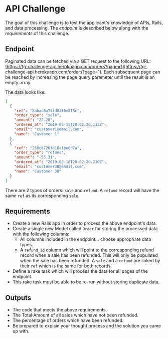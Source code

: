 # API Challenge

The goal of this challenge is to test the applicant's knowledge of APIs, Rails, and data processing. The _endpoint_ is described below along with the _requirements_ of this challenge.

## Endpoint

Paginated data can be fetched via a GET request to the following URL: [https://fg-challenge-api.herokuapp.com/orders?page=1](https://fg-challenge-api.herokuapp.com/orders?page=1). Each subsequent page can be reached by increasing the page query parameter until the result is an empty array.

The data looks like:

```json
[
  {
    "ref": "2abac0a73fd03f0e818c",
    "order_type": "sale",
    "amount": "22.28",
    "ordered_at": "2019-08-15T20:02:20.113Z",
    "email": "customer1@email.com",
    "name": "Customer 1"
  },
  {
    "ref": "256c8726fd18a1be0b7a",
    "order_type": "refund",
    "amount": "-55.31",
    "ordered_at": "2019-08-18T20:02:20.210Z",
    "email": "customer38@email.com",
    "name": "Customer 38"
  }
]
```

There are 2 types of orders: `sale` and `refund`. A `refund` record will have the same `ref` as its corresponding `sale`.

## Requirements

- Create a new Rails app in order to process the above endpoint's data.
- Create a single new Model called `Order` for storing the processed data with the following columns:
  - All columns included in the endpoint... choose appropriate data types.
  - A `refund_id` column which will point to the corresponding refund record when a sale has been refunded. This will only be populated when the sale has been refunded. A `sale` and a `refund` are linked by their `ref` which is the same for both records.
- Define a rake task which will process the data for all pages of the endpoint.
- This rake task must be able to be re-run without storing duplicate data.

## Outputs

- The code that meets the above requirements.
- The Total Amount of all sales which have not been refunded.
- The percentage of orders which have been refunded.
- Be prepared to explain your thought process and the solution you came up with.
